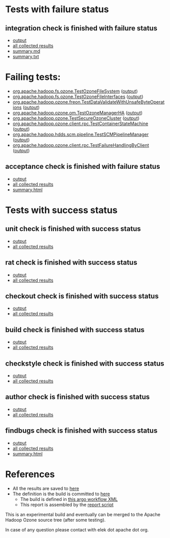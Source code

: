 # Tests with failure status

## integration check is finished with failure status

   * [output](https://raw.githubusercontent.com/elek/ozone-ci-03/master/pr/pr-hdds-2478-f2l59/integration/output.log)
   * [all collected results](https://github.com/elek/ozone-ci-03/tree/master/pr/pr-hdds-2478-f2l59/integration)
   * [summary.md](https://github.com/elek/ozone-ci-03/tree/master/pr/pr-hdds-2478-f2l59/integration/summary.md)
   * [summary.txt](https://github.com/elek/ozone-ci-03/tree/master/pr/pr-hdds-2478-f2l59/integration/summary.txt)

# Failing tests: 

 * [org.apache.hadoop.fs.ozone.TestOzoneFileSystem](hadoop-ozone/ozonefs/org.apache.hadoop.fs.ozone.TestOzoneFileSystem.txt) ([output](hadoop-ozone/ozonefs/org.apache.hadoop.fs.ozone.TestOzoneFileSystem-output.txt))
 * [org.apache.hadoop.fs.ozone.TestOzoneFileInterfaces](hadoop-ozone/ozonefs/org.apache.hadoop.fs.ozone.TestOzoneFileInterfaces.txt) ([output](hadoop-ozone/ozonefs/org.apache.hadoop.fs.ozone.TestOzoneFileInterfaces-output.txt))
 * [org.apache.hadoop.ozone.freon.TestDataValidateWithUnsafeByteOperations](hadoop-ozone/tools/org.apache.hadoop.ozone.freon.TestDataValidateWithUnsafeByteOperations.txt) ([output](hadoop-ozone/tools/org.apache.hadoop.ozone.freon.TestDataValidateWithUnsafeByteOperations-output.txt))
 * [org.apache.hadoop.ozone.om.TestOzoneManagerHA](hadoop-ozone/integration-test/org.apache.hadoop.ozone.om.TestOzoneManagerHA.txt) ([output](hadoop-ozone/integration-test/org.apache.hadoop.ozone.om.TestOzoneManagerHA-output.txt))
 * [org.apache.hadoop.ozone.TestSecureOzoneCluster](hadoop-ozone/integration-test/org.apache.hadoop.ozone.TestSecureOzoneCluster.txt) ([output](hadoop-ozone/integration-test/org.apache.hadoop.ozone.TestSecureOzoneCluster-output.txt))
 * [org.apache.hadoop.ozone.client.rpc.TestContainerStateMachine](hadoop-ozone/integration-test/org.apache.hadoop.ozone.client.rpc.TestContainerStateMachine.txt) ([output](hadoop-ozone/integration-test/org.apache.hadoop.ozone.client.rpc.TestContainerStateMachine-output.txt))
 * [org.apache.hadoop.hdds.scm.pipeline.TestSCMPipelineManager](hadoop-ozone/integration-test/org.apache.hadoop.hdds.scm.pipeline.TestSCMPipelineManager.txt) ([output](hadoop-ozone/integration-test/org.apache.hadoop.hdds.scm.pipeline.TestSCMPipelineManager-output.txt))
 * [org.apache.hadoop.ozone.client.rpc.TestFailureHandlingByClient](hadoop-ozone/integration-test/org.apache.hadoop.ozone.client.rpc.TestFailureHandlingByClient.txt) ([output](hadoop-ozone/integration-test/org.apache.hadoop.ozone.client.rpc.TestFailureHandlingByClient-output.txt))

## acceptance check is finished with failure status

   * [output](https://raw.githubusercontent.com/elek/ozone-ci-03/master/pr/pr-hdds-2478-f2l59/acceptance/output.log)
   * [all collected results](https://github.com/elek/ozone-ci-03/tree/master/pr/pr-hdds-2478-f2l59/acceptance)
   * [summary.html](https://elek.github.io/ozone-ci-03/pr/pr-hdds-2478-f2l59/acceptance/summary.html)



# Tests with success status

## unit check is finished with success status

   * [output](https://raw.githubusercontent.com/elek/ozone-ci-03/master/pr/pr-hdds-2478-f2l59/unit/output.log)
   * [all collected results](https://github.com/elek/ozone-ci-03/tree/master/pr/pr-hdds-2478-f2l59/unit)


## rat check is finished with success status

   * [output](https://raw.githubusercontent.com/elek/ozone-ci-03/master/pr/pr-hdds-2478-f2l59/rat/output.log)
   * [all collected results](https://github.com/elek/ozone-ci-03/tree/master/pr/pr-hdds-2478-f2l59/rat)


## checkout check is finished with success status

   * [output](https://raw.githubusercontent.com/elek/ozone-ci-03/master/pr/pr-hdds-2478-f2l59/checkout/output.log)
   * [all collected results](https://github.com/elek/ozone-ci-03/tree/master/pr/pr-hdds-2478-f2l59/checkout)


## build check is finished with success status

   * [output](https://raw.githubusercontent.com/elek/ozone-ci-03/master/pr/pr-hdds-2478-f2l59/build/output.log)
   * [all collected results](https://github.com/elek/ozone-ci-03/tree/master/pr/pr-hdds-2478-f2l59/build)


## checkstyle check is finished with success status

   * [output](https://raw.githubusercontent.com/elek/ozone-ci-03/master/pr/pr-hdds-2478-f2l59/checkstyle/output.log)
   * [all collected results](https://github.com/elek/ozone-ci-03/tree/master/pr/pr-hdds-2478-f2l59/checkstyle)


## author check is finished with success status

   * [output](https://raw.githubusercontent.com/elek/ozone-ci-03/master/pr/pr-hdds-2478-f2l59/author/output.log)
   * [all collected results](https://github.com/elek/ozone-ci-03/tree/master/pr/pr-hdds-2478-f2l59/author)


## findbugs check is finished with success status

   * [output](https://raw.githubusercontent.com/elek/ozone-ci-03/master/pr/pr-hdds-2478-f2l59/findbugs/output.log)
   * [all collected results](https://github.com/elek/ozone-ci-03/tree/master/pr/pr-hdds-2478-f2l59/findbugs)
   * [summary.html](https://elek.github.io/ozone-ci-03/pr/pr-hdds-2478-f2l59/findbugs/summary.html)




# References

 * All the results are saved to [here](https://github.com/elek/ozone-ci-03/tree/master/pr/pr-hdds-2478-f2l59/)
 * The definition is the build is committed to [here](https://github.com/elek/argo-ozone)
    * The build is defined in [this argo workflow XML](https://github.com/elek/argo-ozone/blob/master/ozone-build.yaml)
    * This report is assembled by the [report script](https://github.com/elek/argo-ozone/blob/master/scripts/report.sh)

This is an experimental build and eventually can be merged to the Apache Hadoop Ozone source tree (after some testing).

In case of any question please contact with elek dot apache dot org.
